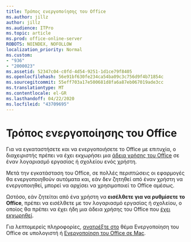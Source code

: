 ```yaml
---
title: Τρόπος ενεργοποίησης του Office
ms.author: jillz
author: jillz
ms.audience: ITPro
ms.topic: article
ms.prod: office-online-server
ROBOTS: NOINDEX, NOFOLLOW
localization_priority: Normal
ms.custom:
- "936"
- "2000023"
ms.assetid: 52347c04-c0fd-4d54-9251-1d1ce79f8405
ms.openlocfilehash: 56e91bf630fe234ca54ba09c3c756d9f4b71854c
ms.sourcegitcommit: 55eff703a17e500681d8fa6a87eb067019ade3cc
ms.translationtype: MT
ms.contentlocale: el-GR
ms.lasthandoff: 04/22/2020
ms.locfileid: "43709695"
---
```

# <a name="how-to-activate-office"></a>Τρόπος ενεργοποίησης του Office

Για να εγκαταστήσετε και να ενεργοποιήσετε το Office με επιτυχία, ο διαχειριστής πρέπει να έχει εκχωρήσει μια [άδεια χρήσης του Office](https://docs.microsoft.com/office365/admin/subscriptions-and-billing/assign-licenses-to-users) σε έναν λογαριασμό εργασίας ή σχολείου ενός χρήστη.
  
Μετά την εγκατάσταση του Office, σε πολλές περιπτώσεις οι εφαρμογές θα ενεργοποιηθούν αυτόματα και, εάν δεν ζητηθεί από έναν χρήστη να ενεργοποιηθεί, μπορεί να αρχίσει να χρησιμοποιεί το Office αμέσως.
  
Ωστόσο, εάν ζητείται από ένα χρήστη να **εισέλθετε για να ρυθμίσετε το Office**, πρέπει να εισέλθετε με τον λογαριασμό εργασίας ή σχολείου, ο οποίος θα πρέπει να έχει ήδη μια άδεια χρήσης του Office που [έχει εκχωρηθεί](https://docs.microsoft.com/office365/admin/subscriptions-and-billing/assign-licenses-to-users).
  
Για λεπτομερείς πληροφορίες, [ανατρέξτε στο](https://support.office.com/article/5bd38f38-db92-448b-a982-ad170b1e187e?wt.mc_id=Alchemy_ClientDIA) θέμα Ενεργοποίηση του Office σε υπολογιστή ή [Ενεργοποίηση του Office σε Mac](https://support.office.com/article/7f6646b1-bb14-422a-9ad4-a53410fcefb2?wt.mc_id=Alchemy_ClientDIA).
  